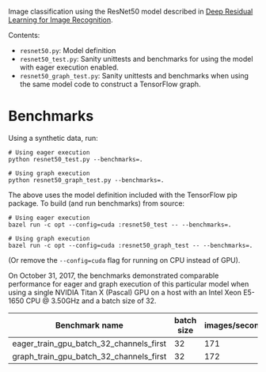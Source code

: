 Image classification using the ResNet50 model described in
[Deep Residual Learning for Image Recognition](https://arxiv.org/abs/1512.03385).

Contents:

- `resnet50.py`: Model definition
- `resnet50_test.py`: Sanity unittests and benchmarks for using the model with
  eager execution enabled.
- `resnet50_graph_test.py`: Sanity unittests and benchmarks when using the same
  model code to construct a TensorFlow graph.

# Benchmarks

Using a synthetic data, run:

```
# Using eager execution
python resnet50_test.py --benchmarks=.

# Using graph execution
python resnet50_graph_test.py --benchmarks=.
```

The above uses the model definition included with the TensorFlow pip
package. To build (and run benchmarks) from source:

```
# Using eager execution
bazel run -c opt --config=cuda :resnet50_test -- --benchmarks=.

# Using graph execution
bazel run -c opt --config=cuda :resnet50_graph_test -- --benchmarks=.
```

(Or remove the `--config=cuda` flag for running on CPU instead of GPU).

On October 31, 2017, the benchmarks demonstrated comparable performance
for eager and graph execution of this particular model when using
a single NVIDIA Titan X (Pascal) GPU on a host with an
Intel Xeon E5-1650 CPU @ 3.50GHz and a batch size of 32.

| Benchmark name                           | batch size    | images/second |
| ---------------------------------------  | ------------- | ------------- |
| eager_train_gpu_batch_32_channels_first  |            32 |           171 |
| graph_train_gpu_batch_32_channels_first  |            32 |           172 |

